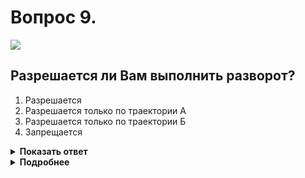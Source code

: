 # Вопрос 9.

![](https://s.drom.ru/i24228/pdd/tickets/2016/1543885239.jpg)

## Разрешается ли Вам выполнить разворот?

1. Разрешается
2. Разрешается только по траектории А
3. Разрешается только по траектории Б
4. Запрещается

<details>
<summary><b>Показать ответ</b></summary>
Правильный ответ: 2
</details>
<details>
<summary><b>Подробнее</b></summary>
Производить разворот на перекрестках, обозначенных знаком 5.7.2 «Выезд на дорогу с односторонним движением» (траектория «А») разрешается.
Разворот по траектории «Б» совершать нельзя, т.к. он запрещен на пешеходных переходах. В данном случае границами пешеходного перехода являются знаки 5.19.1, 5.19.2 «Пешеходный переход»
(«Дорожные знаки», пункт 8.11 ПДД)
</details>